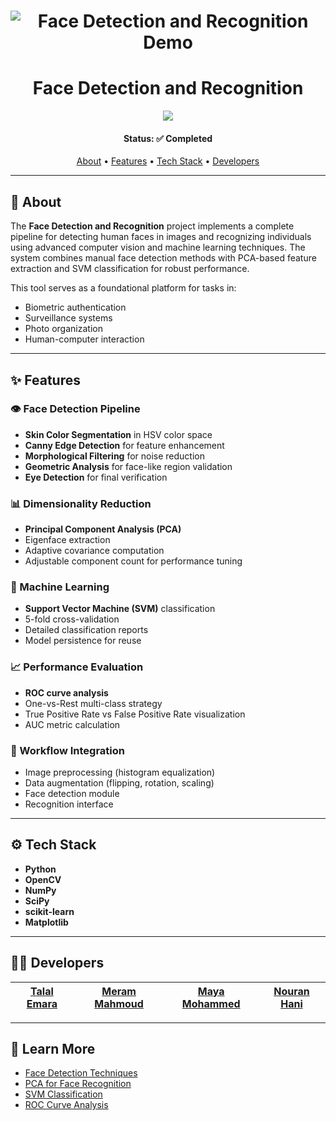 <h1 align="center">
    <img alt="Face Detection and Recognition Demo" src="Readme/demo.gif" />
</h1>

<h1 align="center">Face Detection and Recognition</h1>
<div align="center">
  <img src="https://github.com/user-attachments/assets/86dabe7f-beeb-450d-8846-0acaf89c5336" >
</div>

<h4 align="center"> 
	Status: ✅ Completed
</h4>

<p align="center">
 <a href="#about">About</a> •
 <a href="#features">Features</a> •
 <a href="#tech-stack">Tech Stack</a> •  
 <a href="#developers">Developers</a>
</p>

---

## 🧠 About

The **Face Detection and Recognition** project implements a complete pipeline for detecting human faces in images and recognizing individuals using advanced computer vision and machine learning techniques. The system combines manual face detection methods with PCA-based feature extraction and SVM classification for robust performance.

This tool serves as a foundational platform for tasks in:
- Biometric authentication
- Surveillance systems
- Photo organization
- Human-computer interaction

---

## ✨ Features

### 👁️ Face Detection Pipeline
- **Skin Color Segmentation** in HSV color space
- **Canny Edge Detection** for feature enhancement
- **Morphological Filtering** for noise reduction
- **Geometric Analysis** for face-like region validation
- **Eye Detection** for final verification


### 📊 Dimensionality Reduction
- **Principal Component Analysis (PCA)**
- Eigenface extraction
- Adaptive covariance computation
- Adjustable component count for performance tuning

### 🤖 Machine Learning
- **Support Vector Machine (SVM)** classification
- 5-fold cross-validation
- Detailed classification reports
- Model persistence for reuse

### 📈 Performance Evaluation
- **ROC curve analysis**
- One-vs-Rest multi-class strategy
- True Positive Rate vs False Positive Rate visualization
- AUC metric calculation



### 🔄 Workflow Integration
- Image preprocessing (histogram equalization)
- Data augmentation (flipping, rotation, scaling)
- Face detection module
- Recognition interface

---

## ⚙️ Tech Stack

- **Python**
- **OpenCV**
- **NumPy**
- **SciPy**
- **scikit-learn**
- **Matplotlib**

---

## 👨‍💻 Developers

| [**Talal Emara**](https://github.com/TalalEmara) | [**Meram Mahmoud**](https://github.com/Meram-Mahmoud) | [**Maya Mohammed**](https://github.com/Mayamohamed207) | [**Nouran Hani**](https://github.com/Nouran-Hani) |
|:------------------------------------------:|:------------------------------------------:|:------------------------------------------:|:------------------------------------------:|

---

## 📎 Learn More

* [Face Detection Techniques](https://en.wikipedia.org/wiki/Face_detection)
* [PCA for Face Recognition](https://en.wikipedia.org/wiki/Eigenface)
* [SVM Classification](https://scikit-learn.org/stable/modules/svm.html)
* [ROC Curve Analysis](https://en.wikipedia.org/wiki/Receiver_operating_characteristic)
